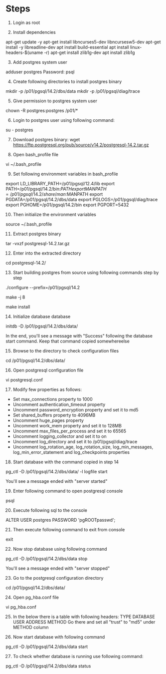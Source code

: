 Steps
=====
1. Login as root

2. Install dependencies

apt-get update -y
apt-get install libncurses5-dev libncursesw5-dev
apt-get install -y libreadline-dev
apt install build-essential
apt install linux-headers-$(uname -r)
apt-get install zlib1g-dev
apt install zlib1g

3. Add postgres system user

adduser postgres
Password: psql

4. Create following directories to install postgres binary

mkdir -p /p01/pgsql/14.2/dbs/data
mkdir -p /p01/pgsql/diag/trace

5. Give permission to postgres system user

chown -R postgres:postgres /p01/*

6. Login to postgres user using following command:

su - postgres

7. Download postgres binary: wget https://ftp.postgresql.org/pub/source/v14.2/postgresql-14.2.tar.gz

8. Open bash_profile file 

vi ~/.bash_profile

9. Set following environment variables in bash_profile

export LD_LIBRARY_PATH=/p01/pgsql/12.4/lib
export PATH=/p01/pgsql/14.2/bin:$PATH
export MANPATH=/p01/pgsql/14.2/share/man:$MANPATH
export PGDATA=/p01/pgsql/14.2/dbs/data
export PGLOGS=/p01/pgsql/diag/trace
export PGHOME=/p01/pgsql/14.2/bin
export PGPORT=5432

10. Then initialize the environment variables

source ~/.bash_profile

11. Extract postgres binary

tar -vxzf postgresql-14.2.tar.gz

12. Enter into the extracted directory 

cd postgresql-14.2/

13. Start building postgres from source using following commands step by step

./configure --prefix=/p01/pgsql/14.2

make -j 8

make install

14. Initialize database database 

initdb -D /p01/pgsql/14.2/dbs/data/

In the end, you'll see a message with "Success" following the database start command. Keep that command copied somewhereelse

15. Browse to the directory to check configuration files

cd /p01/pgsql/14.2/dbs/data/

16. Open postgresql configuration file

vi postgresql.conf

17. Modify few properties as follows: 
- Set max_connections property to 1000
- Uncomment authentication_timeout property
- Uncomment password_encryption property and set it to md5
- Set shared_buffers property to 4096MB
- Uncomment huge_pages property
- Uncomment work_mem property and set it to 128MB
- Uncomment max_files_per_process and set it to 65565
- Uncomment logging_collector and set it to on
- Uncomment log_directory and set it to /p01/pgsql/diag/trace
- Uncomment log_rotation_age, log_rotation_size, log_min_messages, log_min_error_statement and log_checkpoints properties

18. Start database with the command copied in step 14

pg_ctl -D /p01/pgsql/14.2/dbs/data/ -l logfile start

You'll see a message ended with "server started"

19. Enter following command to open postgresql console

psql

20. Execute following sql to the console

ALTER USER postgres PASSWORD 'pgROOTpasswd';

21. Then execute following command to exit from console

exit

22. Now stop database using following command

pg_ctl -D /p01/pgsql/14.2/dbs/data stop

You'll see a message ended with "server stopped"

23. Go to the postgresql configuration directory

cd /p01/pgsql/14.2/dbs/data/

24. Open pg_hba.conf file

vi pg_hba.conf

25. In the below there is a table with following headers:
	TYPE  DATABASE        USER            ADDRESS                 METHOD
Go there and set all "trust" to "md5" under METHOD column

26. Now start database with following command

pg_ctl -D /p01/pgsql/14.2/dbs/data start

27. To check whether database is running use following command:

pg_ctl -D /p01/pgsql/14.2/dbs/data status